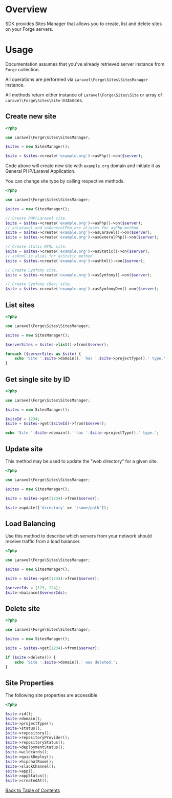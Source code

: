 # Overview

SDK provides Sites Manager that allows you to create, list and delete sites on your Forge servers.

# Usage

Documentation assumes that you've already retrieved server instance from `Forge` collection.

All operations are performed via `Laravel\Forge\Sites\SitesManager` instance.

All methods return either instance of `Laravel\Forge\Sites\Site` or array of `Laravel\Forge\Sites\Site` instances.

## Create new site

```php
<?php

use Laravel\Forge\Sites\SitesManager;

$sites = new SitesManager();

$site = $sites->create('example.org')->asPhp()->on($server);
```

Code above will create new site with `example.org` domain and initiate it as General PHP/Laravel Application.

You can change site type by calling respective methods.

```php
<?php

use Laravel\Forge\Sites\SitesManager;

$sites = new SitesManager();

// Create PHP/Laravel site.
$site = $sites->create('example.org')->asPhp()->on($server);
// asLaravel and asGeneralPhp are aliases for asPhp method.
$site = $sites->create('example.org')->asLaravel()->on($server);
$site = $sites->create('example.org')->asGeneralPhp()->on($server);

// Create static HTML site.
$site = $sites->create('example.org')->asStatic()->on($server);
// asHtml is alias for asStatic method
$site = $sites->create('example.org')->asHtml()->on($server);

// Create Symfony site.
$site = $sites->create('example.org')->asSymfony()->on($server);

// Create Symfony (Dev) site.
$site = $sites->create('example.org')->asSymfonyDev()->on($server);
```

## List sites

```php
<?php

use Laravel\Forge\Sites\SitesManager;

$sites = new SitesManager();

$serverSites = $sites->list()->from($server);

foreach ($serverSites as $site) {
    echo 'Site '.$site->domain().' has '.$site->projectType().' type.';
}
```

## Get single site by ID

```php
<?php

use Laravel\Forge\Sites\SitesManager;

$sites = new SitesManager();

$siteId = 1234;
$site = $sites->get($siteId)->from($server);

echo 'Site '.$site->domain().' has '.$site->projectType().' type.';
```

## Update site

This method may be used to update the "web directory" for a given site.

```php
<?php

use Laravel\Forge\Sites\SitesManager;

$sites = new SitesManager();

$site = $sites->get(1234)->from($server);

$site->update(['directory' => '/some/path']);
```

## Load Balancing

Use this method to describe which servers from your network should receive traffic from a load balancer.

```php
<?php

use Laravel\Forge\Sites\SitesManager;

$sites = new SitesManager();

$site = $sites->get(1234)->from($server);

$serverIds = [123, 124];
$site->balance($serverIds);
```

## Delete site

```php
<?php

use Laravel\Forge\Sites\SitesManager;

$sites = new SitesManager();

$site = $sites->get(1234)->from($server);

if ($site->delete()) {
    echo 'Site '.$site->domain().' was deleted.';
}
```

## Site Properties

The following site properties are accessible

```php
<?php

$site->id();
$site->domain();
$site->projectType();
$site->status();
$site->repository();
$site->repositoryProvider();
$site->repositoryStatus();
$site->deploymentStatus();
$site->wildcards();
$site->quickDeploy();
$site->hipchatRoom();
$site->slackChannel();
$site->app();
$site->appStatus();
$site->createdAt();
```

[Back to Table of Contents](./readme.md)
